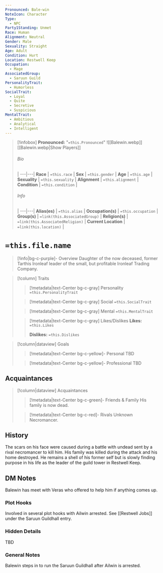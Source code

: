 ```yaml
---
Pronounced: Bale-win
NoteIcon: Character
Type:
  - NPC
Party1Standing: Unmet
Race: Human
Alignment: Neutral
Gender: Male
Sexuality: Straight
Age: Adult
Condition: Hurt
Location: Restwell Keep
Occupation:
  - Mage
AssociatedGroup:
  - Saruun Guild
PersonalityTrait:
  - Humorless
SocialTrait:
  - Loyal
  - Quite
  - Secretive
  - Suspicious
MentalTrait:
  - Ambitious
  - Analytical
  - Intelligent
---
```


> [!infobox]
> **Pronounced:**  "`=this.Pronounced`"
> ![[Balewin.webp]]
> [[Balewin.webp|Show Players]]
> ###### Bio
>  |
> ---|---|
> **Race** | `=this.race` |
> **Sex** | `=this.gender` |
> **Age** | `=this.age` |
> **Sexuality** | `=this.sexuality` |
> **Alignment** | `=this.alignment` |
> **Condition** | `=this.condition` |
> ###### Info
>  |
> ---|---|
> **Alias(es)** | `=this.alias` |
> **Occupation(s)** | `=this.occupation` |
> **Group(s)** | `=link(this.AssociatedGroup)` |
> **Religion(s)** | `=link(this.AssociatedReligion)` |
> **Current Location** | `=link(this.location)` |

# **`=this.file.name`**
> [!info|bg-c-purple]- Overview
Daughter of the now deceased, former Tarthis Ironleaf leader of the small, but profitable Ironleaf Trading Company.  

> [!column] Traits
>> [!metadata|text-Center bg-c-gray] Personality
>> `=this.PersonalityTrait`
>
>> [!metadata|text-Center bg-c-gray] Social
>> `=this.SocialTrait`
>
>> [!metadata|text-Center bg-c-gray] Mental
>> `=this.MentalTrait`
>
>> [!metadata|text-Center bg-c-gray] Likes/Dislikes
>> **Likes:** `=this.Likes`
>>
>> **Dislikes:** `=this.Dislikes`

> [!column|dataview] Goals
>> [!metadata|text-Center bg-c-yellow]- Personal
>> TBD
>
>> [!metadata|text-Center bg-c-yellow]- Professional
>> TBD
>

## Acquaintances
> [!column|dataview] Acquaintances
>> [!metadata|text-Center bg-c-green]- Friends & Family
>> His family is now dead.
>
>> [!metadata|text-Center bg-c-red]- Rivals
>> Unknown Necromancer.
>

## History
The scars on his face were caused during a battle with undead sent by a rival necromancer to kill him.  His family was killed during the attack and his home destroyed.  He remains a shell of his former self but  is slowly finding purpose in his life as the leader of the guild tower in Restwell Keep.

## DM Notes
Balewin has meet with Veras who offered to help him if anything comes up.

### Plot Hooks
Involved in several plot hooks with Ailwin arrested.  See [[Restwell Jobs]] under the Saruun Guildhall entry.

### Hidden Details
TBD

### General Notes
Balewin steps in to run the Saruun Guildhall after Ailwin is arrested.  